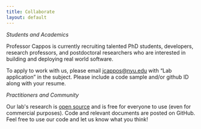 ```yaml
---
title: Collaborate
layout: default
---
```


*Students and Academics*

Professor Cappos is currently recruiting talented PhD students, developers, 
research professors, and postdoctoral researchers who are interested in 
building and deploying real world software.

To apply to work with us, please email 
<a href="mailto:jcappos@nyu.edu">jcappos@nyu.edu</a> with “Lab application” in 
the subject.  Please include a code sample and/or github ID along with 
your resume.  

*Practitioners and Community*

Our lab's research is <a href="LICENSE.txt">open source</a> and is free for 
everyone to use (even for commercial purposes).  Code and relevant documents 
are posted on GitHub. Feel free to use our code and let us know what you think!
